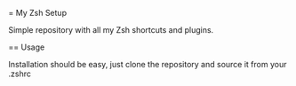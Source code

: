 
= My Zsh Setup

Simple repository with all my Zsh shortcuts and plugins.

== Usage

Installation should be easy, just clone the repository and source it from
your .zshrc

